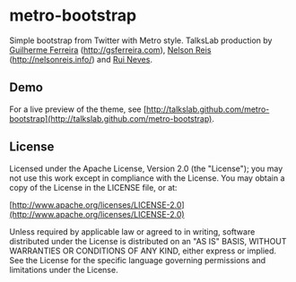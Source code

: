 metro-bootstrap
===============

Simple bootstrap from Twitter with Metro style.
TalksLab production by [Guilherme Ferreira](http://twitter.com/gsferreira) (http://gsferreira.com), [Nelson Reis](http://twitter.com/nelsonreis) (http://nelsonreis.info/) and [Rui Neves](http://twitter.com/ruimlneves).




Demo
----

For a live preview of the theme, see [http://talkslab.github.com/metro-bootstrap](http://talkslab.github.com/metro-bootstrap).


License
----

Licensed under the Apache License, Version 2.0 (the "License"); you may not use this work except in compliance with the License. You may obtain a copy of the License in the LICENSE file, or at:

[http://www.apache.org/licenses/LICENSE-2.0](http://www.apache.org/licenses/LICENSE-2.0)

Unless required by applicable law or agreed to in writing, software distributed under the License is distributed on an "AS IS" BASIS, WITHOUT WARRANTIES OR CONDITIONS OF ANY KIND, either express or implied. See the License for the specific language governing permissions and limitations under the License.
